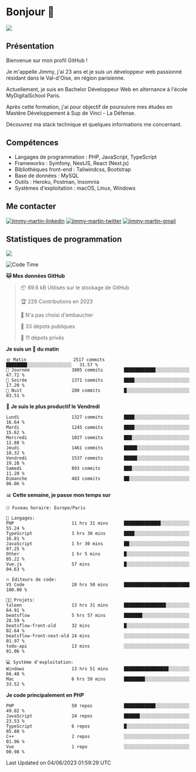 # Bonjour 👋

![](https://komarev.com/ghpvc/?username=jimmy-martin&color=1a1b27)

## Présentation

Bienvenue sur mon profil GitHub !

Je m'appelle Jimmy, j'ai 23 ans et je suis un développeur web passionné résidant dans le Val-d'Oise, en région parisienne.

Actuellement, je suis en Bachelor Développeur Web en alternance à l'école MyDigitalSchool Paris.

Après cette formation, j'ai pour objectif de poursuivre mes études en Mastère Développement à Sup de Vinci - La Défense.

Découvrez ma stack technique et quelques informations me concernant.

## Compétences

- Langages de programmation : PHP, JavaScript, TypeScript
- Frameworks : Symfony, NestJS, React (Next.js)
- Bibliothèques front-end : Tailwindcss, Bootstrap
- Base de données : MySQL
- Outils : Heroku, Postman, Insomnia
- Systèmes d'exploitation : macOS, Linux, Windows

## Me contacter

<p>
<a href="https://www.linkedin.com/in/jimmy-martin-dev/" target="_blank"><img align="center" src="https://img.shields.io/badge/-LinkedIn-0077B5?style=for-the-badge&logo=Linkedin&logoColor=white" alt="jimmy-martin-linkedin"/></a>
<a href="https://twitter.com/jimmydev_" target="_blank"><img align="center" src="https://img.shields.io/badge/-Twitter-1DA1F2?style=for-the-badge&logo=Twitter&logoColor=white" alt="jimmy-martin-twitter"/></a>
<a href="mailto:jimmy.martin952@gmail.com" target="_blank"><img align="center" src="https://img.shields.io/badge/gmail-D14836?style=for-the-badge&logo=gmail&logoColor=white" alt="jimmy-martin-gmail"/></a>
</p>

## Statistiques de programmation

<a href="https://github-readme-stats.vercel.app/api/top-langs/?username=jimmy-martin&layout=compact">
  <img align="center" src="https://github-readme-stats.vercel.app/api/top-langs/?username=jimmy-martin&layout=compact"/>
</a>

<!--START_SECTION:waka-->
![Code Time](http://img.shields.io/badge/Code%20Time-1%2C865%20hrs%2046%20mins-blue)

**🐱 Mes données GitHub** 

> 📦 69.6 kB Utilisés sur le stockage de GitHub 
 > 
> 🏆 229 Contributions en 2023
 > 
> 🚫 N'a pas choisi d'embaucher
 > 
> 📜 33 dépots publiques 
 > 
> 🔑 11 dépots privés 
 > 
**Je suis un 🐤 du matin** 

```text
🌞 Matin                  2517 commits        ████████░░░░░░░░░░░░░░░░░   31.57 % 
🌆 Journée                3805 commits        ████████████░░░░░░░░░░░░░   47.72 % 
🌃 Soirée                 1371 commits        ████░░░░░░░░░░░░░░░░░░░░░   17.20 % 
🌙 Nuit                   280 commits         █░░░░░░░░░░░░░░░░░░░░░░░░   03.51 % 
```
📅 **Je suis le plus productif le Vendredi** 

```text
Lundi                    1327 commits        ████░░░░░░░░░░░░░░░░░░░░░   16.64 % 
Mardi                    1245 commits        ████░░░░░░░░░░░░░░░░░░░░░   15.62 % 
Mercredi                 1027 commits        ███░░░░░░░░░░░░░░░░░░░░░░   12.88 % 
Jeudi                    1461 commits        █████░░░░░░░░░░░░░░░░░░░░   18.32 % 
Vendredi                 1537 commits        █████░░░░░░░░░░░░░░░░░░░░   19.28 % 
Samedi                   893 commits         ███░░░░░░░░░░░░░░░░░░░░░░   11.20 % 
Dimanche                 483 commits         ██░░░░░░░░░░░░░░░░░░░░░░░   06.06 % 
```


📊 **Cette semaine, je passe mon temps sur** 

```text
🕑︎ Fuseau horaire: Europe/Paris

💬 Langages: 
PHP                      11 hrs 31 mins      ██████████████░░░░░░░░░░░   55.24 % 
TypeScript               3 hrs 30 mins       ████░░░░░░░░░░░░░░░░░░░░░   16.81 % 
JavaScript               1 hr 30 mins        ██░░░░░░░░░░░░░░░░░░░░░░░   07.25 % 
Other                    1 hr 5 mins         █░░░░░░░░░░░░░░░░░░░░░░░░   05.22 % 
Vue.js                   57 mins             █░░░░░░░░░░░░░░░░░░░░░░░░   04.63 % 

🔥 Éditeurs de code: 
VS Code                  20 hrs 50 mins      █████████████████████████   100.00 % 

🐱‍💻 Projets: 
taleen                   13 hrs 31 mins      ████████████████░░░░░░░░░   64.91 % 
beatsflow                5 hrs 57 mins       ███████░░░░░░░░░░░░░░░░░░   28.59 % 
beatsflow-front-old      32 mins             █░░░░░░░░░░░░░░░░░░░░░░░░   02.64 % 
beatsflow-front-next-old 24 mins             ░░░░░░░░░░░░░░░░░░░░░░░░░   01.97 % 
todo-api                 13 mins             ░░░░░░░░░░░░░░░░░░░░░░░░░   01.06 % 

💻 Système d'exploitation: 
Windows                  13 hrs 51 mins      █████████████████░░░░░░░░   66.48 % 
Mac                      6 hrs 59 mins       ████████░░░░░░░░░░░░░░░░░   33.52 % 
```

**Je code principalement en PHP** 

```text
PHP                      50 repos            ████████████░░░░░░░░░░░░░   49.02 % 
JavaScript               24 repos            ██████░░░░░░░░░░░░░░░░░░░   23.53 % 
TypeScript               6 repos             █░░░░░░░░░░░░░░░░░░░░░░░░   05.88 % 
C++                      2 repos             ░░░░░░░░░░░░░░░░░░░░░░░░░   01.96 % 
Vue                      1 repo              ░░░░░░░░░░░░░░░░░░░░░░░░░   00.98 % 
```




 Last Updated on 04/06/2023 01:59:29 UTC
<!--END_SECTION:waka-->


